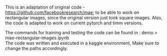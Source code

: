 This is an adaptation of original code - https://github.com/facebookresearch/mae; to be able to work on rectangular images, since the original version just took square images.
Also, the code is adapted to work on current pytorch and timm versions.
<br>


The commands for training and testing the code can be found in : demo > mae-rectangular-images.ipynb
<br>
The code was written and executed in a kaggle environment, Make sure to change the paths accordingly.
